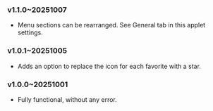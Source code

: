 ### v1.1.0~20251007
* Menu sections can be rearranged. See General tab in this applet settings.

### v1.0.1~20251005
* Adds an option to replace the icon for each favorite with a star.

### v1.0.0~20251001
* Fully functional, without any error.
